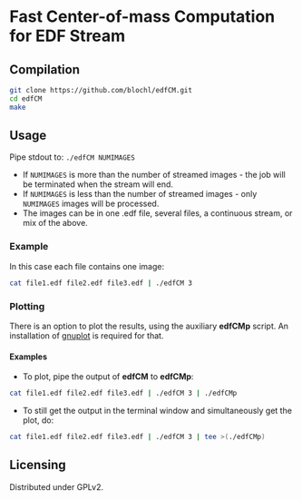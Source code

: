 # Fast Center-of-mass Computation for EDF Stream

## Compilation

```sh
git clone https://github.com/blochl/edfCM.git
cd edfCM
make
```

## Usage

Pipe stdout to: `./edfCM NUMIMAGES`

* If `NUMIMAGES` is more than the number of streamed images - the job will be terminated when the stream will end.
* If `NUMIMAGES` is less than the number of streamed images - only `NUMIMAGES` images will be processed.
* The images can be in one .edf file, several files, a continuous stream, or mix of the above.

### Example

In this case each file contains one image:

```sh
cat file1.edf file2.edf file3.edf | ./edfCM 3
```

### Plotting

There is an option to plot the results, using the auxiliary **edfCMp** script.
An installation of [gnuplot](http://gnuplot.sourceforge.net/) is required for
that.

#### Examples

* To plot, pipe the output of **edfCM** to **edfCMp**:

```sh
cat file1.edf file2.edf file3.edf | ./edfCM 3 | ./edfCMp
```

* To still get the output in the terminal window and simultaneously get the plot,
do:

```sh
cat file1.edf file2.edf file3.edf | ./edfCM 3 | tee >(./edfCMp)
```

## Licensing

Distributed under GPLv2.
